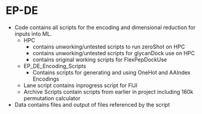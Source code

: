# EP-DE

- Code contains all scripts for the encoding and dimensional reduction for inputs into ML.
	* HPC 
		* contains unworking/untested scripts to run zeroShot on HPC
		* contains unworking/untested scripts for glycanDock use on HPC 
		* contains original working scripts for FlexPepDockUse
	* EP_DE_Encoding_Scripts
		* Contains scripts for generating and using OneHot and AAIndex Encodings
	* Lane script contains inprogress script for FIJI
	* Archive Scripts contain scripts from earlier in project including 160k permutation calculator
- Data contains files and output of files referenced by the script
